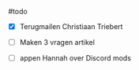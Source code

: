 
#todo 
- [x] Terugmailen Christiaan Triebert
- [ ] Maken 3 vragen artikel
- [ ] appen Hannah over Discord mods



